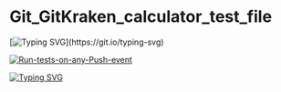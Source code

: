 # Git_GitKraken_calculator_test_file

[![Typing SVG](https://readme-typing-svg.herokuapp.com?color=%2336BCF7&lines=Status+of+Last+Deployment:)](https://git.io/typing-svg)



[![Run-tests-on-any-Push-event](https://github.com/21092004Goda/dfgdfg/actions/workflows/main.yml/badge.svg)](https://github.com/21092004Goda/dfgdfg/actions/workflows/main.yml)


[![Typing SVG](https://readme-typing-svg.herokuapp.com?color=%2332BCF7&lines=001010010100011101110010001000110001000010000101101101101010111001010101100110101010101001011010110101000011101101111110001000010000010111010100)](https://git.io/typing-svg)
